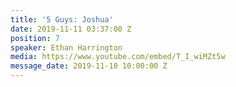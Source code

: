 ```yaml
---
title: '5 Guys: Joshua'
date: 2019-11-11 03:37:00 Z
position: 7
speaker: Ethan Harrington
media: https://www.youtube.com/embed/T_I_wiMZt5w
message_date: 2019-11-10 10:00:00 Z
---
```


